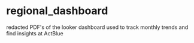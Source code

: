 # regional_dashboard
redacted PDF's of the looker dashboard used to track monthly trends and find insights at ActBlue
